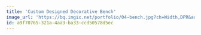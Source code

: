 ```yaml
---
title: 'Custom Designed Decorative Bench'
image_url: 'https://bq.imgix.net/portfolio/04-bench.jpg?ch=Width,DPR&auto=compress,enhance,format&fit=crop&w=300&h=300'
id: a9f70765-321a-4aa3-ba33-ccd50578d5ec
---
```

